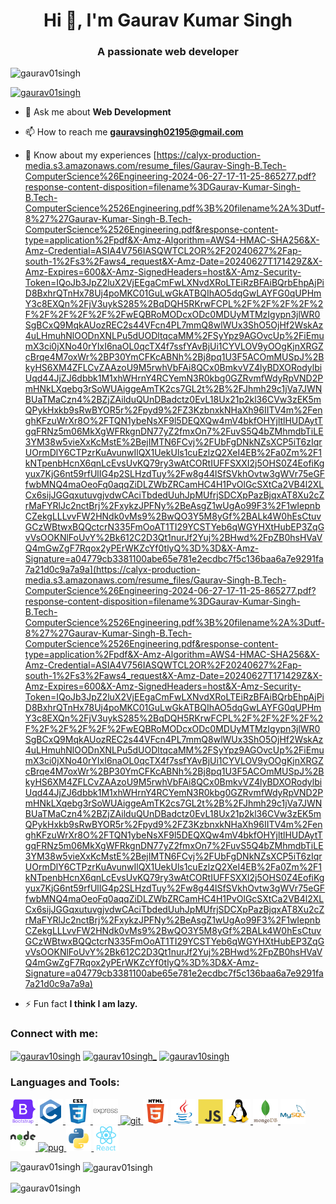 <h1 align="center">Hi 👋, I'm Gaurav Kumar Singh</h1>
<h3 align="center">A passionate web developer</h3>

<p align="left"> <img src="https://komarev.com/ghpvc/?username=gaurav01singh&label=Profile%20views&color=0e75b6&style=flat" alt="gaurav01singh" /> </p>

<p align="left"> <a href="https://github.com/ryo-ma/github-profile-trophy"><img src="https://github-profile-trophy.vercel.app/?username=gaurav01singh" alt="gaurav01singh" /></a> </p>

- 💬 Ask me about **Web Development**

- 📫 How to reach me **gauravsingh02195@gmail.com**

- 📄 Know about my experiences [https://calyx-production-media.s3.amazonaws.com/resume_files/Gaurav-Singh-B.Tech-ComputerScience%26Engineering-2024-06-27-17-11-25-865277.pdf?response-content-disposition=filename%3DGaurav-Kumar-Singh-B.Tech-ComputerScience%2526Engineering.pdf%3B%20filename%2A%3Dutf-8%27%27Gaurav-Kumar-Singh-B.Tech-ComputerScience%2526Engineering.pdf&response-content-type=application%2Fpdf&X-Amz-Algorithm=AWS4-HMAC-SHA256&X-Amz-Credential=ASIA4V756IASQWTCL2OR%2F20240627%2Fap-south-1%2Fs3%2Faws4_request&X-Amz-Date=20240627T171429Z&X-Amz-Expires=600&X-Amz-SignedHeaders=host&X-Amz-Security-Token=IQoJb3JpZ2luX2VjEEgaCmFwLXNvdXRoLTEiRzBFAiBQrbEhpAjPiD8BxhrQTnHx78Uj4poMKC01GuLwGkATBQIhAO5dqGwLAYFG0qUPHmY3c8EXQn%2FjV3uykS285%2BqDQH5RKrwFCPL%2F%2F%2F%2F%2F%2F%2F%2F%2F%2FwEQBRoMODcxODc0MDUyMTMzIgypn3jlWR0SgBCxQ9MqkAUozREC2s44VFcn4PL7mmQ8wlWUx3ShO5OjHf2WskAz4uLHmuhNlOODnXNLPu5dUODltqcaMM%2FSyYpz9AGOvcUp%2FiEmumX3ci0jXNo40rYIxI6naOL0qcTX4f7ssfYAvBjUi1CYVLOV9yOOgKjnXRGZcBrqe4M7oxWr%2BP30YmCFKcABNh%2Bj8pq1U3F5ACOmMUSpJ%2BkyHS6XM4ZFLCvZAAzoU9M5rwhVbFAi8QCx0BmkvVZ4lyBDXORodylbiUqd44JjZJ6dbbk1M1xhWHrnY4RCYemN3R0kbg0GZRvmfWdyRpVND2PmHNkLXqebg3rSoWUAiggeAmTK2cs7GL2t%2B%2FJhmh29c1jVa7JWNBUaTMaCzn4%2BZjZAilduQUnDBadctz0EvL18Ux21p2kl36CVw3zEK5mQPykHxkb9sRwBYOR5r%2Fpyd9%2FZ3KzbnxkNHaXh96IITV4m%2FenghKFzuWrXr8O%2FTQN1ybeNsXF9l5DEQXQw4mV4bkfOHYjltlHUDAytTgqFRNz5m06MkXgWFRkgnDN77yZ2fmxOn7%2FuvS5Q4bZMhmdbTiLE3YM38w5vieXxKcMstE%2BejIMTN6FCvj%2FUbFgDNkNZsXCP5iT6zIqrUOrmDlY6CTPzrKuAvunwIlQX1UekUls1cuEzlzQ2XeI4EB%2Fa0Zm%2F1kNTpenbHcnX6qnLcEvsUvKQ79ry3wAtCORtIUFFSXXI2j5OHS0Z4EofiKgyux7KjG6nt59rfUlIG4p2SLHzdTuy%2Fw8g44lSfSVkhOvtw3gWVr75eGFfwbMNQ4maOeoFq0aqqZiDLZWbZRCamHC4H1PvOlGcSXtCa2VB4l2XLCx6sijJGGqxutuvgjvdwCAciTbdedUuhJpMUfrjSDCXpPazBjqxAT8Xu2cZrMaFYRlJc2nctBrj%2FxykzJPFNy%2BeAsgZ1wUgAo99F3%2F1wIepnbCZekgLLLvvFW2HNdk0vMs9%2BwQO3Y5M8yGf%2BALk4W0hEsCtuvGCzWBtwxBQQctcrN335FmOoAT1TI29YCSTYeb6qWGYHXtHubEP3ZqGvVsOOKNlFoUvY%2Bk612C2D3Qt1nurJf2Yuj%2BHwd%2FpZB0hsHVaVQ4mGwZgF7Rqox2yPErWKZcYf0tlyQ%3D%3D&X-Amz-Signature=a04779cb3381100abe65e781e2ecdbc7f5c136baa6a7e9291fa7a21d0c9a7a9a](https://calyx-production-media.s3.amazonaws.com/resume_files/Gaurav-Singh-B.Tech-ComputerScience%26Engineering-2024-06-27-17-11-25-865277.pdf?response-content-disposition=filename%3DGaurav-Kumar-Singh-B.Tech-ComputerScience%2526Engineering.pdf%3B%20filename%2A%3Dutf-8%27%27Gaurav-Kumar-Singh-B.Tech-ComputerScience%2526Engineering.pdf&response-content-type=application%2Fpdf&X-Amz-Algorithm=AWS4-HMAC-SHA256&X-Amz-Credential=ASIA4V756IASQWTCL2OR%2F20240627%2Fap-south-1%2Fs3%2Faws4_request&X-Amz-Date=20240627T171429Z&X-Amz-Expires=600&X-Amz-SignedHeaders=host&X-Amz-Security-Token=IQoJb3JpZ2luX2VjEEgaCmFwLXNvdXRoLTEiRzBFAiBQrbEhpAjPiD8BxhrQTnHx78Uj4poMKC01GuLwGkATBQIhAO5dqGwLAYFG0qUPHmY3c8EXQn%2FjV3uykS285%2BqDQH5RKrwFCPL%2F%2F%2F%2F%2F%2F%2F%2F%2F%2FwEQBRoMODcxODc0MDUyMTMzIgypn3jlWR0SgBCxQ9MqkAUozREC2s44VFcn4PL7mmQ8wlWUx3ShO5OjHf2WskAz4uLHmuhNlOODnXNLPu5dUODltqcaMM%2FSyYpz9AGOvcUp%2FiEmumX3ci0jXNo40rYIxI6naOL0qcTX4f7ssfYAvBjUi1CYVLOV9yOOgKjnXRGZcBrqe4M7oxWr%2BP30YmCFKcABNh%2Bj8pq1U3F5ACOmMUSpJ%2BkyHS6XM4ZFLCvZAAzoU9M5rwhVbFAi8QCx0BmkvVZ4lyBDXORodylbiUqd44JjZJ6dbbk1M1xhWHrnY4RCYemN3R0kbg0GZRvmfWdyRpVND2PmHNkLXqebg3rSoWUAiggeAmTK2cs7GL2t%2B%2FJhmh29c1jVa7JWNBUaTMaCzn4%2BZjZAilduQUnDBadctz0EvL18Ux21p2kl36CVw3zEK5mQPykHxkb9sRwBYOR5r%2Fpyd9%2FZ3KzbnxkNHaXh96IITV4m%2FenghKFzuWrXr8O%2FTQN1ybeNsXF9l5DEQXQw4mV4bkfOHYjltlHUDAytTgqFRNz5m06MkXgWFRkgnDN77yZ2fmxOn7%2FuvS5Q4bZMhmdbTiLE3YM38w5vieXxKcMstE%2BejIMTN6FCvj%2FUbFgDNkNZsXCP5iT6zIqrUOrmDlY6CTPzrKuAvunwIlQX1UekUls1cuEzlzQ2XeI4EB%2Fa0Zm%2F1kNTpenbHcnX6qnLcEvsUvKQ79ry3wAtCORtIUFFSXXI2j5OHS0Z4EofiKgyux7KjG6nt59rfUlIG4p2SLHzdTuy%2Fw8g44lSfSVkhOvtw3gWVr75eGFfwbMNQ4maOeoFq0aqqZiDLZWbZRCamHC4H1PvOlGcSXtCa2VB4l2XLCx6sijJGGqxutuvgjvdwCAciTbdedUuhJpMUfrjSDCXpPazBjqxAT8Xu2cZrMaFYRlJc2nctBrj%2FxykzJPFNy%2BeAsgZ1wUgAo99F3%2F1wIepnbCZekgLLLvvFW2HNdk0vMs9%2BwQO3Y5M8yGf%2BALk4W0hEsCtuvGCzWBtwxBQQctcrN335FmOoAT1TI29YCSTYeb6qWGYHXtHubEP3ZqGvVsOOKNlFoUvY%2Bk612C2D3Qt1nurJf2Yuj%2BHwd%2FpZB0hsHVaVQ4mGwZgF7Rqox2yPErWKZcYf0tlyQ%3D%3D&X-Amz-Signature=a04779cb3381100abe65e781e2ecdbc7f5c136baa6a7e9291fa7a21d0c9a7a9a)

- ⚡ Fun fact **I think I am lazy.**

<h3 align="left">Connect with me:</h3>
<p align="left">
<a href="https://linkedin.com/in/gaurav10singh" target="blank"><img align="center" src="https://raw.githubusercontent.com/rahuldkjain/github-profile-readme-generator/master/src/images/icons/Social/linked-in-alt.svg" alt="gaurav10singh" height="30" width="40" /></a>
<a href="https://instagram.com/gaurav10singh_" target="blank"><img align="center" src="https://raw.githubusercontent.com/rahuldkjain/github-profile-readme-generator/master/src/images/icons/Social/instagram.svg" alt="gaurav10singh_" height="30" width="40" /></a>
<a href="https://auth.geeksforgeeks.org/user/gaurav10singh" target="blank"><img align="center" src="https://raw.githubusercontent.com/rahuldkjain/github-profile-readme-generator/master/src/images/icons/Social/geeks-for-geeks.svg" alt="gaurav10singh" height="30" width="40" /></a>
</p>

<h3 align="left">Languages and Tools:</h3>
<p align="left"> <a href="https://getbootstrap.com" target="_blank" rel="noreferrer"> <img src="https://raw.githubusercontent.com/devicons/devicon/master/icons/bootstrap/bootstrap-plain-wordmark.svg" alt="bootstrap" width="40" height="40"/> </a> <a href="https://www.cprogramming.com/" target="_blank" rel="noreferrer"> <img src="https://raw.githubusercontent.com/devicons/devicon/master/icons/c/c-original.svg" alt="c" width="40" height="40"/> </a> <a href="https://www.w3schools.com/css/" target="_blank" rel="noreferrer"> <img src="https://raw.githubusercontent.com/devicons/devicon/master/icons/css3/css3-original-wordmark.svg" alt="css3" width="40" height="40"/> </a> <a href="https://expressjs.com" target="_blank" rel="noreferrer"> <img src="https://raw.githubusercontent.com/devicons/devicon/master/icons/express/express-original-wordmark.svg" alt="express" width="40" height="40"/> </a> <a href="https://git-scm.com/" target="_blank" rel="noreferrer"> <img src="https://www.vectorlogo.zone/logos/git-scm/git-scm-icon.svg" alt="git" width="40" height="40"/> </a> <a href="https://www.w3.org/html/" target="_blank" rel="noreferrer"> <img src="https://raw.githubusercontent.com/devicons/devicon/master/icons/html5/html5-original-wordmark.svg" alt="html5" width="40" height="40"/> </a> <a href="https://www.java.com" target="_blank" rel="noreferrer"> <img src="https://raw.githubusercontent.com/devicons/devicon/master/icons/java/java-original.svg" alt="java" width="40" height="40"/> </a> <a href="https://developer.mozilla.org/en-US/docs/Web/JavaScript" target="_blank" rel="noreferrer"> <img src="https://raw.githubusercontent.com/devicons/devicon/master/icons/javascript/javascript-original.svg" alt="javascript" width="40" height="40"/> </a> <a href="https://www.linux.org/" target="_blank" rel="noreferrer"> <img src="https://raw.githubusercontent.com/devicons/devicon/master/icons/linux/linux-original.svg" alt="linux" width="40" height="40"/> </a> <a href="https://www.mongodb.com/" target="_blank" rel="noreferrer"> <img src="https://raw.githubusercontent.com/devicons/devicon/master/icons/mongodb/mongodb-original-wordmark.svg" alt="mongodb" width="40" height="40"/> </a> <a href="https://www.mysql.com/" target="_blank" rel="noreferrer"> <img src="https://raw.githubusercontent.com/devicons/devicon/master/icons/mysql/mysql-original-wordmark.svg" alt="mysql" width="40" height="40"/> </a> <a href="https://nodejs.org" target="_blank" rel="noreferrer"> <img src="https://raw.githubusercontent.com/devicons/devicon/master/icons/nodejs/nodejs-original-wordmark.svg" alt="nodejs" width="40" height="40"/> </a> <a href="https://pugjs.org" target="_blank" rel="noreferrer"> <img src="https://cdn.worldvectorlogo.com/logos/pug.svg" alt="pug" width="40" height="40"/> </a> <a href="https://www.python.org" target="_blank" rel="noreferrer"> <img src="https://raw.githubusercontent.com/devicons/devicon/master/icons/python/python-original.svg" alt="python" width="40" height="40"/> </a> <a href="https://reactjs.org/" target="_blank" rel="noreferrer"> <img src="https://raw.githubusercontent.com/devicons/devicon/master/icons/react/react-original-wordmark.svg" alt="react" width="40" height="40"/> </a> </p>

<p><img align="left" src="https://github-readme-stats.vercel.app/api/top-langs?username=gaurav01singh&show_icons=true&locale=en&layout=compact" alt="gaurav01singh" /></p>

<p>&nbsp;<img align="center" src="https://github-readme-stats.vercel.app/api?username=gaurav01singh&show_icons=true&locale=en" alt="gaurav01singh" /></p>

<p><img align="center" src="https://github-readme-streak-stats.herokuapp.com/?user=gaurav01singh&" alt="gaurav01singh" /></p>
